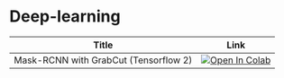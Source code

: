 # Deep-learning
| Title | Link |
|-------|------|
|Mask-RCNN with GrabCut (Tensorflow 2)|<a target="_blank" href="https://colab.research.google.com/github/Anant-mishra1729/Deep-learning/blob/main/Mask_RCNN/Mask_RCNN.ipynb"> <img src="https://colab.research.google.com/assets/colab-badge.svg" alt="Open In Colab"/> </a>|

